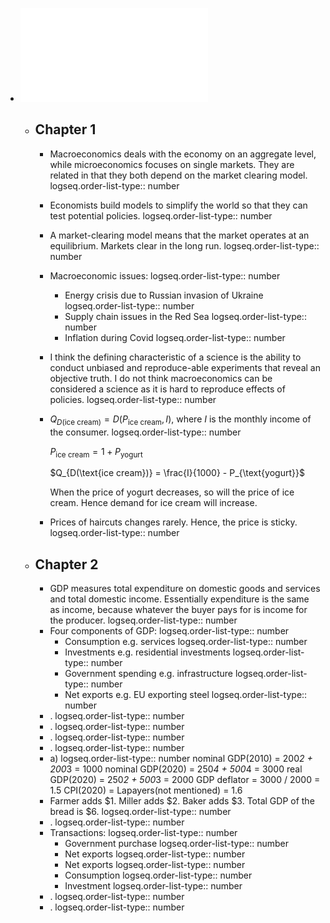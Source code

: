 - ![Problem Sets Ch1 to Ch10.pdf](../assets/B_Problem_Sets_Ch1_to_Ch10_1707287276959_0.pdf)
	- ## Chapter 1
		- Macroeconomics deals with the economy on an aggregate level, while microeconomics focuses on single markets. They are related in that they both depend on the market clearing model.
		  logseq.order-list-type:: number
		- Economists build models to simplify the world so that they can test potential policies.
		  logseq.order-list-type:: number
		- A market-clearing model means that the market operates at an equilibrium. Markets clear in the long run.
		  logseq.order-list-type:: number
		- Macroeconomic issues: 
		  logseq.order-list-type:: number
			- Energy crisis due to Russian invasion of Ukraine
			  logseq.order-list-type:: number
			- Supply chain issues in the Red Sea
			  logseq.order-list-type:: number
			- Inflation during Covid
			  logseq.order-list-type:: number
		- I think the defining characteristic of a science is the ability to conduct unbiased and reproduce-able experiments that reveal an objective truth. I do not think macroeconomics can be considered a science as it is hard to reproduce effects of policies.
		  logseq.order-list-type:: number
		- $Q_{D(\text{ice cream})} = D(P_{\text{ice cream}}, I)$, where *I* is the monthly income of the consumer.
		  logseq.order-list-type:: number
		  
		  $P_{\text{ice cream}} = 1 + P_{\text{yogurt}}$
		  
		  $Q_{D(\text{ice cream})} = \frac{I}{1000} - P_{\text{yogurt}}$
		  
		  When the price of yogurt decreases, so will the price of ice cream. Hence demand for ice cream will increase.
		- Prices of haircuts changes rarely. Hence, the price is sticky.
		  logseq.order-list-type:: number
	- ## Chapter 2
		- GDP measures total expenditure on domestic goods and services and total domestic income. Essentially expenditure is the same as income, because whatever the buyer pays for is income for the producer.
		  logseq.order-list-type:: number
		- Four components of GDP:
		  logseq.order-list-type:: number
			- Consumption e.g. services
			  logseq.order-list-type:: number
			- Investments e.g. residential investments
			  logseq.order-list-type:: number
			- Government spending e.g. infrastructure
			  logseq.order-list-type:: number
			- Net exports e.g. EU exporting steel
			  logseq.order-list-type:: number
		- .
		  logseq.order-list-type:: number
		- .
		  logseq.order-list-type:: number
		- .
		  logseq.order-list-type:: number
		- .
		  logseq.order-list-type:: number
		- a) 
		  logseq.order-list-type:: number
		      nominal GDP(2010) = 200*2 + 200*3 = 1000
		      nominal GDP(2020) = 250*4 + 500*4 = 3000
		      real GDP(2020) = 250*2 + 500*3 = 2000
		      GDP deflator = 3000 / 2000 = 1.5
		      CPI(2020) = Lapayers(not mentioned) = 1.6
		- Farmer adds $1. Miller adds $2. Baker adds $3. Total GDP of the bread is $6.
		  logseq.order-list-type:: number
		- .
		  logseq.order-list-type:: number
		- Transactions:
		  logseq.order-list-type:: number
			- Government purchase
			  logseq.order-list-type:: number
			- Net exports
			  logseq.order-list-type:: number
			- Net exports
			  logseq.order-list-type:: number
			- Consumption
			  logseq.order-list-type:: number
			- Investment
			  logseq.order-list-type:: number
		- .
		  logseq.order-list-type:: number
		- .
		  logseq.order-list-type:: number